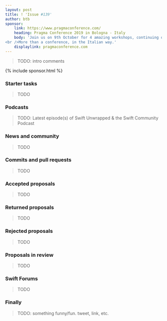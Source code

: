 ```yaml
---
layout: post
title: ! 'Issue #139'
author: btb
sponsor:
    link: https://www.pragmaconference.com/
    heading: Pragma Conference 2019 in Bologna - Italy
    body: 'Join us on 9th October for 4 amazing workshops, continuing on 10th - 11th October for 18 sessions with the greatest international speakers. Be part of something unforgettable: meet the experts, talk with fellow developers and discover new technologies, all in the charming Bologna, while eating some fine food.
<br />More than a conference, in the Italian way.'
    displaylink: pragmaconference.com
---
```


> TODO: intro comments

<!--excerpt-->

{% include sponsor.html %}

### Starter tasks

> TODO

### Podcasts

> TODO: Latest episode(s) of Swift Unwrapped & the Swift Community Podcast

### News and community

> TODO

### Commits and pull requests

> TODO

### Accepted proposals

> TODO

### Returned proposals

> TODO

### Rejected proposals

> TODO

### Proposals in review

> TODO

### Swift Forums

> TODO

### Finally

> TODO: something funny/fun. tweet, link, etc.
